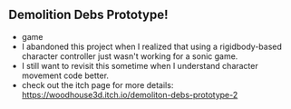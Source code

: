 ## Demolition Debs Prototype!

* game
* I abandoned this project when I realized that using a rigidbody-based character controller just wasn't working for a sonic game.
* I still want to revisit this sometime when I understand character movement code better.
* check out the itch page for more details: https://woodhouse3d.itch.io/demoliton-debs-prototype-2
